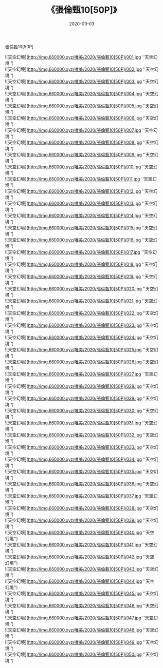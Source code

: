 ﻿---
layout: post
title:  《張倫甄10[50P]》
date:   2020-09-03
img: http://img.660000.xyz/唯美/2020/張倫甄10[50P]/000.jpg
categories: [美女, 清纯, 唯美]
---

張倫甄10[50P]



![天空幻境](http://img.660000.xyz/唯美/2020/張倫甄10[50P]/001.jpg ''天空幻境'') <br>
![天空幻境](http://img.660000.xyz/唯美/2020/張倫甄10[50P]/002.jpg ''天空幻境'') <br>
![天空幻境](http://img.660000.xyz/唯美/2020/張倫甄10[50P]/003.jpg ''天空幻境'') <br>
![天空幻境](http://img.660000.xyz/唯美/2020/張倫甄10[50P]/004.jpg ''天空幻境'') <br>
![天空幻境](http://img.660000.xyz/唯美/2020/張倫甄10[50P]/005.jpg ''天空幻境'') <br>
![天空幻境](http://img.660000.xyz/唯美/2020/張倫甄10[50P]/006.jpg ''天空幻境'') <br>
![天空幻境](http://img.660000.xyz/唯美/2020/張倫甄10[50P]/007.jpg ''天空幻境'') <br>
![天空幻境](http://img.660000.xyz/唯美/2020/張倫甄10[50P]/008.jpg ''天空幻境'') <br>
![天空幻境](http://img.660000.xyz/唯美/2020/張倫甄10[50P]/009.jpg ''天空幻境'') <br>
![天空幻境](http://img.660000.xyz/唯美/2020/張倫甄10[50P]/010.jpg ''天空幻境'') <br>
![天空幻境](http://img.660000.xyz/唯美/2020/張倫甄10[50P]/011.jpg ''天空幻境'') <br>
![天空幻境](http://img.660000.xyz/唯美/2020/張倫甄10[50P]/012.jpg ''天空幻境'') <br>
![天空幻境](http://img.660000.xyz/唯美/2020/張倫甄10[50P]/013.jpg ''天空幻境'') <br>
![天空幻境](http://img.660000.xyz/唯美/2020/張倫甄10[50P]/014.jpg ''天空幻境'') <br>
![天空幻境](http://img.660000.xyz/唯美/2020/張倫甄10[50P]/015.jpg ''天空幻境'') <br>
![天空幻境](http://img.660000.xyz/唯美/2020/張倫甄10[50P]/016.jpg ''天空幻境'') <br>
![天空幻境](http://img.660000.xyz/唯美/2020/張倫甄10[50P]/017.jpg ''天空幻境'') <br>
![天空幻境](http://img.660000.xyz/唯美/2020/張倫甄10[50P]/018.jpg ''天空幻境'') <br>
![天空幻境](http://img.660000.xyz/唯美/2020/張倫甄10[50P]/019.jpg ''天空幻境'') <br>
![天空幻境](http://img.660000.xyz/唯美/2020/張倫甄10[50P]/020.jpg ''天空幻境'') <br>
![天空幻境](http://img.660000.xyz/唯美/2020/張倫甄10[50P]/021.jpg ''天空幻境'') <br>
![天空幻境](http://img.660000.xyz/唯美/2020/張倫甄10[50P]/022.jpg ''天空幻境'') <br>
![天空幻境](http://img.660000.xyz/唯美/2020/張倫甄10[50P]/023.jpg ''天空幻境'') <br>
![天空幻境](http://img.660000.xyz/唯美/2020/張倫甄10[50P]/024.jpg ''天空幻境'') <br>
![天空幻境](http://img.660000.xyz/唯美/2020/張倫甄10[50P]/025.jpg ''天空幻境'') <br>
![天空幻境](http://img.660000.xyz/唯美/2020/張倫甄10[50P]/026.jpg ''天空幻境'') <br>
![天空幻境](http://img.660000.xyz/唯美/2020/張倫甄10[50P]/027.jpg ''天空幻境'') <br>
![天空幻境](http://img.660000.xyz/唯美/2020/張倫甄10[50P]/028.jpg ''天空幻境'') <br>
![天空幻境](http://img.660000.xyz/唯美/2020/張倫甄10[50P]/029.jpg ''天空幻境'') <br>
![天空幻境](http://img.660000.xyz/唯美/2020/張倫甄10[50P]/030.jpg ''天空幻境'') <br>
![天空幻境](http://img.660000.xyz/唯美/2020/張倫甄10[50P]/031.jpg ''天空幻境'') <br>
![天空幻境](http://img.660000.xyz/唯美/2020/張倫甄10[50P]/032.jpg ''天空幻境'') <br>
![天空幻境](http://img.660000.xyz/唯美/2020/張倫甄10[50P]/033.jpg ''天空幻境'') <br>
![天空幻境](http://img.660000.xyz/唯美/2020/張倫甄10[50P]/034.jpg ''天空幻境'') <br>
![天空幻境](http://img.660000.xyz/唯美/2020/張倫甄10[50P]/035.jpg ''天空幻境'') <br>
![天空幻境](http://img.660000.xyz/唯美/2020/張倫甄10[50P]/036.jpg ''天空幻境'') <br>
![天空幻境](http://img.660000.xyz/唯美/2020/張倫甄10[50P]/037.jpg ''天空幻境'') <br>
![天空幻境](http://img.660000.xyz/唯美/2020/張倫甄10[50P]/038.jpg ''天空幻境'') <br>
![天空幻境](http://img.660000.xyz/唯美/2020/張倫甄10[50P]/039.jpg ''天空幻境'') <br>
![天空幻境](http://img.660000.xyz/唯美/2020/張倫甄10[50P]/040.jpg ''天空幻境'') <br>
![天空幻境](http://img.660000.xyz/唯美/2020/張倫甄10[50P]/041.jpg ''天空幻境'') <br>
![天空幻境](http://img.660000.xyz/唯美/2020/張倫甄10[50P]/042.jpg ''天空幻境'') <br>
![天空幻境](http://img.660000.xyz/唯美/2020/張倫甄10[50P]/043.jpg ''天空幻境'') <br>
![天空幻境](http://img.660000.xyz/唯美/2020/張倫甄10[50P]/044.jpg ''天空幻境'') <br>
![天空幻境](http://img.660000.xyz/唯美/2020/張倫甄10[50P]/045.jpg ''天空幻境'') <br>
![天空幻境](http://img.660000.xyz/唯美/2020/張倫甄10[50P]/046.jpg ''天空幻境'') <br>
![天空幻境](http://img.660000.xyz/唯美/2020/張倫甄10[50P]/047.jpg ''天空幻境'') <br>
![天空幻境](http://img.660000.xyz/唯美/2020/張倫甄10[50P]/048.jpg ''天空幻境'') <br>
![天空幻境](http://img.660000.xyz/唯美/2020/張倫甄10[50P]/049.jpg ''天空幻境'') <br>
![天空幻境](http://img.660000.xyz/唯美/2020/張倫甄10[50P]/050.jpg ''天空幻境'') <br>